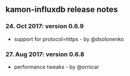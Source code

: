 kamon-influxdb release notes
------------------------

### 24. Oct 2017: version 0.6.9

- support for protocol=https - by @dsolonenko


### 27. Aug 2017: version 0.6.8

- performance tweaks - by @ornicar
